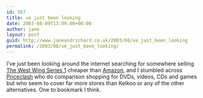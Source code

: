 ```yaml
---
id: 567
title: ve just been looking
date: 2003-08-09T13:09:00+00:00
author: jane
layout: post
guid: http://www.janeandrichard.co.uk/2003/08/ve_just_been_looking
permalink: /2003/08/ve_just_been_looking/
---
```

I&#8217;ve just been looking around the internet searching for somewhere selling [The West Wing Series 1](http://www.amazon.co.uk/exec/obidos/ASIN/B000068OVR/richarddallaway) cheaper than [Amazon](http://www.amazon.co.uk/), and I stumbled across [Priceclash](http://www.priceclash.co.uk/) who do comparison shopping for DVDs, videos, CDs and games but who seem to cover far more stores than Kelkoo or any of the other alternatives. One to bookmark I think.